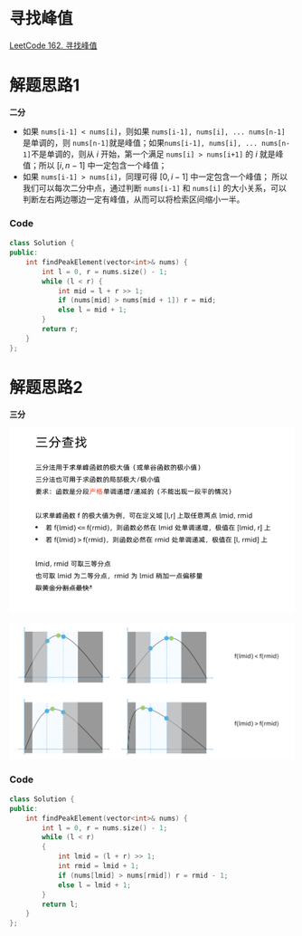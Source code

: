 # 寻找峰值
[LeetCode 162. 寻找峰值](https://leetcode.cn/problems/find-peak-element/)

# 解题思路1
**二分**

- 如果 `nums[i-1] < nums[i]`，则如果 `nums[i-1], nums[i], ... nums[n-1]` 是单调的，则 `nums[n-1]`就是峰值；如果`nums[i-1], nums[i], ... nums[n-1]`不是单调的，则从 $i$ 开始，第一个满足 `nums[i] > nums[i+1]` 的 $i$ 就是峰值；所以 $[i,n−1]$ 中一定包含一个峰值；
- 如果 `nums[i-1] > nums[i]`，同理可得 $[0,i−1]$ 中一定包含一个峰值；
所以我们可以每次二分中点，通过判断 `nums[i-1]` 和 `nums[i]` 的大小关系，可以判断左右两边哪边一定有峰值，从而可以将检索区间缩小一半。

### Code
```cpp
class Solution {
public:
    int findPeakElement(vector<int>& nums) {
        int l = 0, r = nums.size() - 1;
        while (l < r) {
            int mid = l + r >> 1;
            if (nums[mid] > nums[mid + 1]) r = mid;
            else l = mid + 1;
        }
        return r;
    }
};
```

# 解题思路2
**三分**

![](media/16607339641391.png)

![](media/16607339760251.png)

### Code
```cpp
class Solution {
public:
    int findPeakElement(vector<int>& nums) {
        int l = 0, r = nums.size() - 1;
        while (l < r)
        {
            int lmid = (l + r) >> 1;
            int rmid = lmid + 1;
            if (nums[lmid] > nums[rmid]) r = rmid - 1;
            else l = lmid + 1;
        }
        return l;
    }
};
```

